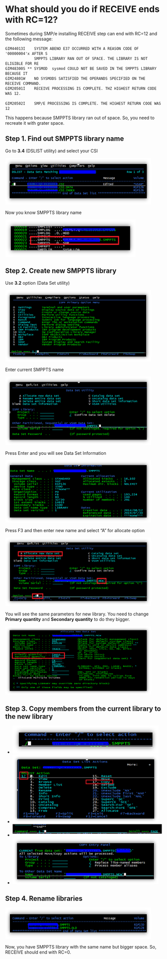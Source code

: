 # What should you do if RECEIVE ends with RC=12?

Sometimes during SMP/e installing RECEIVE step can end with RC=12 and the following message:
```
GIM44013I    SYSTEM ABENO E37 OCCURRED WITH A REASON CODE OF '00000004'x AFTER S
             SMPPTS LIBRARY RAN OUT OF SPACE. THE LIBRARY IS NOT ELIGIBLE FOR RE
GIM48300S ** SYSMOD  sysmod COULD NOT BE SAVED IN THE SMPPTS LIBRARY BECAUSE IT 
GIM24801W    NO SYSMODS SATISFIED THE OPERANDS SPECIFIED ON THE RECEIVE COMMAND.
GIM20501I    RECEIVE PROCESSING IS COMPLETE. THZ HIGHEST RETURN CODE WAS 12.    

GIM20502I    SMP/E PROCESSING IS COMPLETE. THE HIGHEST RETURN COOE WAS 12
```

This happens because SMPPTS library ran out of space. So, you need to recreate it with grater space.

## Step 1. Find out SMPPTS library name

Go to **3.4** (DSLIST utility) and select your CSI

<img width="470" height="150" src="./img/csi-ds.png">

Now you know SMPPTS library name

<img width="420" height="120" src="./img/smppts-lib-name.png">

## Step 2. Create new SMPPTS library

Use **3.2** option (Data Set utility) 

<img width="470" height="230" src="./img/primary-menu.png">

Enter current SMPPTS name

<img width="470" height="220" src="./img/specify-smppts-name.png">

Press Enter and you will see Data Set Information

<img width="470" height="200" src="./img/smppts-ds-info.png">

Press F3 and then enter new name and select “A” for allocate option

<img width="470" height="220" src="./img/create-new.png">

You will see the same parameters for new library. You need to change **Primary quantity** and **Secondary quantity** to do they bigger.

<img width="470" height="220" src="./img/specify-ds-parms.png">

## Step 3. Copy members from the current library to the new library

* <img width="470" height="90" src="./img/find-old-smppts-lib.png">

* <img width="470" height="220" src="./img/copy-members.png">

* <img width="500" height="40" src="./img/select-all.png">

* <img width="470" height="150" src="./img/copy-to-your-new-smppts.png">

## Step 4. Rename libraries

<img width="470" height="100" src="./img/rename-libs.png">

Now, you have SMPPTS library with the same name but bigger space. So, RECEIVE should end with RC=0.
